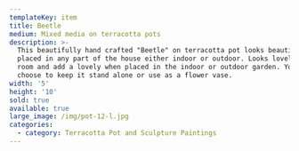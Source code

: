 ```yaml
---
templateKey: item
title: Beetle
medium: Mixed media on terracotta pots
description: >-
  This beautifully hand crafted "Beetle" on terracotta pot looks beautiful when
  placed in any part of the house either indoor or outdoor. Looks lovely in kids
  room and add a lovely when placed in the indoor or outdoor garden. You can
  choose to keep it stand alone or use as a flower vase.
width: '5'
height: '10'
sold: true
available: true
large_image: /img/pot-12-l.jpg
categories:
  - category: Terracotta Pot and Sculpture Paintings
---
```


